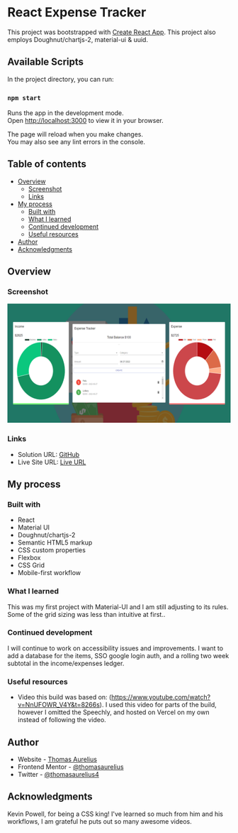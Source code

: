 
# React Expense Tracker

This project was bootstrapped with [Create React App](https://github.com/facebook/create-react-app).
This project also employs Doughnut/chartjs-2, material-ui & uuid.

## Available Scripts

In the project directory, you can run:

### `npm start`

Runs the app in the development mode.\
Open [http://localhost:3000](http://localhost:3000) to view it in your browser.

The page will reload when you make changes.\
You may also see any lint errors in the console.

## Table of contents

-  [Overview](#overview)
   -  [Screenshot](#screenshot)
   -  [Links](#links)
-  [My process](#my-process)
   -  [Built with](#built-with)
   -  [What I learned](#what-i-learned)
   -  [Continued development](#continued-development)
   -  [Useful resources](#useful-resources)
-  [Author](#author)
-  [Acknowledgments](#acknowledgments)

## Overview


### Screenshot

![](.//src/assets/react_expense_tracker_landscape.png)

### Links

-  Solution URL: [GitHub](https://github.com/ThomasAurelius/react_expense_tracker)
-  Live Site URL: [Live URL](https://vercel.com/thomasaurelius/react-expense-tracker)

## My process

### Built with

-  React
-  Material UI
-  Doughnut/chartjs-2
-  Semantic HTML5 markup
-  CSS custom properties
-  Flexbox
-  CSS Grid
-  Mobile-first workflow

### What I learned

This was my first project with Material-UI and I am still adjusting to its rules. Some of the grid sizing was less than intuitive at first..

### Continued development

I will continue to work on accessibility issues and improvements.
I want to add a database for the items, SSO google login auth, and a rolling two week subtotal in the income/expenses ledger.

### Useful resources

-  Video this build was based on: (https://www.youtube.com/watch?v=NnUFOWR_V4Y&t=8266s). I used this video for parts of the build, however I omitted the Speechly, and hosted on Vercel on my own instead of following the video.

## Author

-  Website - [Thomas Aurelius](https://thomasaurelius.com)
-  Frontend Mentor - [@thomasaurelius](https://www.frontendmentor.io/profile/thomasaurelius)
-  Twitter - [@thomasaurelius4](https://www.twitter.com/thomasaurelius4)

## Acknowledgments

Kevin Powell, for being a CSS king! I've learned so much from him and his workflows, I am grateful he puts out so many awesome videos.

